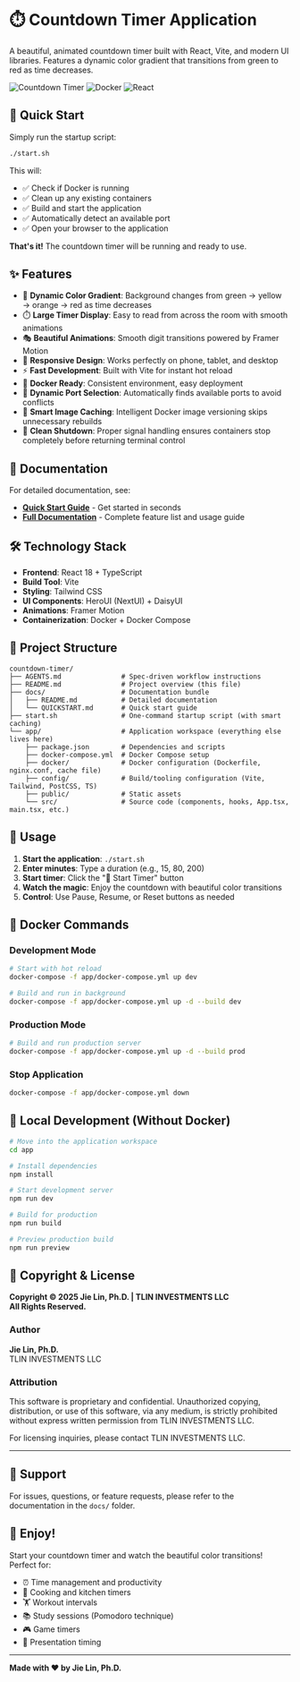 # ⏱️ Countdown Timer Application

A beautiful, animated countdown timer built with React, Vite, and modern UI libraries. Features a dynamic color gradient that transitions from green to red as time decreases.

![Countdown Timer](https://img.shields.io/badge/Status-Ready-brightgreen) ![Docker](https://img.shields.io/badge/Docker-Ready-blue) ![React](https://img.shields.io/badge/React-18-61dafb)

## 🚀 Quick Start

Simply run the startup script:

```bash
./start.sh
```

This will:
- ✅ Check if Docker is running
- ✅ Clean up any existing containers
- ✅ Build and start the application
- ✅ Automatically detect an available port
- ✅ Open your browser to the application

**That's it!** The countdown timer will be running and ready to use.

## ✨ Features

- 🎨 **Dynamic Color Gradient**: Background changes from green → yellow → orange → red as time decreases
- ⏱️ **Large Timer Display**: Easy to read from across the room with smooth animations
- 🎭 **Beautiful Animations**: Smooth digit transitions powered by Framer Motion
- 📱 **Responsive Design**: Works perfectly on phone, tablet, and desktop
- ⚡ **Fast Development**: Built with Vite for instant hot reload
- 🐳 **Docker Ready**: Consistent environment, easy deployment
- 🔌 **Dynamic Port Selection**: Automatically finds available ports to avoid conflicts
- 🚀 **Smart Image Caching**: Intelligent Docker image versioning skips unnecessary rebuilds
- 🛑 **Clean Shutdown**: Proper signal handling ensures containers stop completely before returning terminal control

## 📖 Documentation

For detailed documentation, see:
- **[Quick Start Guide](docs/QUICKSTART.md)** - Get started in seconds
- **[Full Documentation](docs/README.md)** - Complete feature list and usage guide

## 🛠️ Technology Stack

- **Frontend**: React 18 + TypeScript
- **Build Tool**: Vite
- **Styling**: Tailwind CSS
- **UI Components**: HeroUI (NextUI) + DaisyUI
- **Animations**: Framer Motion
- **Containerization**: Docker + Docker Compose

## 📁 Project Structure

```
countdown-timer/
├── AGENTS.md               # Spec-driven workflow instructions
├── README.md               # Project overview (this file)
├── docs/                   # Documentation bundle
│   ├── README.md           # Detailed documentation
│   └── QUICKSTART.md       # Quick start guide
├── start.sh                # One-command startup script (with smart caching)
└── app/                    # Application workspace (everything else lives here)
    ├── package.json        # Dependencies and scripts
    ├── docker-compose.yml  # Docker Compose setup
    ├── docker/             # Docker configuration (Dockerfile, nginx.conf, cache file)
    ├── config/             # Build/tooling configuration (Vite, Tailwind, PostCSS, TS)
    ├── public/             # Static assets
    └── src/                # Source code (components, hooks, App.tsx, main.tsx, etc.)
```

## 🎯 Usage

1. **Start the application**: `./start.sh`
2. **Enter minutes**: Type a duration (e.g., 15, 80, 200)
3. **Start timer**: Click the "🚀 Start Timer" button
4. **Watch the magic**: Enjoy the countdown with beautiful color transitions
5. **Control**: Use Pause, Resume, or Reset buttons as needed

## 🐳 Docker Commands

### Development Mode
```bash
# Start with hot reload
docker-compose -f app/docker-compose.yml up dev

# Build and run in background
docker-compose -f app/docker-compose.yml up -d --build dev
```

### Production Mode
```bash
# Build and run production server
docker-compose -f app/docker-compose.yml up -d --build prod
```

### Stop Application
```bash
docker-compose -f app/docker-compose.yml down
```

## 🔧 Local Development (Without Docker)

```bash
# Move into the application workspace
cd app

# Install dependencies
npm install

# Start development server
npm run dev

# Build for production
npm run build

# Preview production build
npm run preview
```

## 📄 Copyright & License

**Copyright © 2025 Jie Lin, Ph.D. | TLIN INVESTMENTS LLC**  
**All Rights Reserved.**

### Author
**Jie Lin, Ph.D.**  
TLIN INVESTMENTS LLC

### Attribution
This software is proprietary and confidential. Unauthorized copying, distribution, or use of this software, via any medium, is strictly prohibited without express written permission from TLIN INVESTMENTS LLC.

For licensing inquiries, please contact TLIN INVESTMENTS LLC.

---

## 🤝 Support

For issues, questions, or feature requests, please refer to the documentation in the `docs/` folder.

## 🎉 Enjoy!

Start your countdown timer and watch the beautiful color transitions! Perfect for:
- ⏰ Time management and productivity
- 🍳 Cooking and kitchen timers
- 🏋️ Workout intervals
- 📚 Study sessions (Pomodoro technique)
- 🎮 Game timers
- 🎤 Presentation timing

---

**Made with ❤️ by Jie Lin, Ph.D.**
